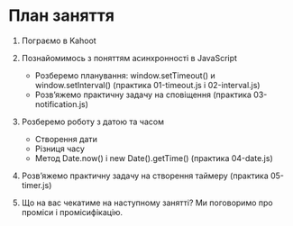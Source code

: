 # План заняття

1. Пограємо в Kahoot
2. Познайомимось з поняттям асинхронності в JavaScript

   - Розберемо планування: window.setTimeout() и window.setInterval() (практика
     01-timeout.js і 02-interval.js)
   - Розв’яжемо практичну задачу на сповіщення (практика 03-notification.js)

3. Розберемо роботу з датою та часом

   - Створення дати
   - Різниця часу
   - Метод Date.now() і new Date().getTime() (практика 04-date.js)

4. Розв’яжемо практичну задачу на створення таймеру (практика 05-timer.js)

5. Що на вас чекатиме на наступному занятті? Ми поговоримо про проміси і
   промісифікацію.
